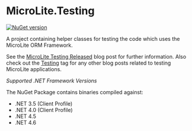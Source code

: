 MicroLite.Testing
=================

[![NuGet version](https://badge.fury.io/nu/MicroLite.Testing.svg)](http://badge.fury.io/nu/MicroLite.Testing)

A project containing helper classes for testing the code which uses the MicroLite ORM Framework.

See the [MicroLite Testing Released](http://microliteorm.wordpress.com/2012/09/27/microlite-testing-1-0-released/) blog post for further information. Also check out the [Testing](http://microliteorm.wordpress.com/tag/testing/) tag for any other blog posts related to testing MicroLite applications.

_Supported .NET Framework Versions_

The NuGet Package contains binaries compiled against:

* .NET 3.5 (Client Profile)
* .NET 4.0 (Client Profile)
* .NET 4.5
* .NET 4.6
